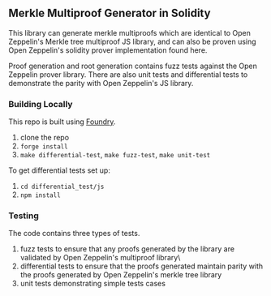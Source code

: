 ## Merkle Multiproof Generator in Solidity

This library can generate merkle multiproofs which are identical to Open Zeppelin's Merkle tree multiproof JS library, and can also be proven using Open Zeppelin's solidity prover implementation found here.

Proof generation and root generation contains fuzz tests against the Open Zeppelin prover library. There are also unit tests and differential tests to demonstrate the parity with Open Zeppelin's JS library. 

### Building Locally
This repo is built using [Foundry](https://github.com/gakonst/foundry).
1. clone the repo
2. `forge install`
3. `make differential-test`, `make fuzz-test`, `make unit-test`

To get differential tests set up:
1. `cd differential_test/js`
2. `npm install`

### Testing

The code contains three types of tests.
1. fuzz tests to ensure that any proofs generated by the library are validated by Open Zeppelin's multiproof library\
2. differential tests to ensure that the proofs generated maintain parity with the proofs generated by Open Zeppelin's merkle tree library
3. unit tests demonstrating simple tests cases
